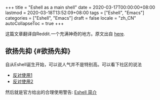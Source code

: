 +++
title = "Eshell as a main shell"
date = 2020-03-17T00:00:00+08:00
lastmod = 2020-03-18T13:52:09+08:00
tags = ["Eshell", "Emacs"]
categories = ["Eshell", "Emacs"]
draft = false
locale = "zh_CN"
autoCollapseToc = true
+++

这篇文章翻译自Reddit.一个充满神奇的地方。原文出自
[here](https://www.reddit.com/r/emacs/comments/6y3q4k/yes%5Feshell%5Fis%5Fmy%5Fmain%5Fshell/).

<!--more-->


## 欲扬先抑 {#欲扬先抑}

自从Eshell诞生开始，可以说人气并不是特别高。可以看下社区的说法

-   [反对使用1](https://www.reddit.com/r/emacs/comments/492edz/is%5Fanybody%5Fusing%5Feshell%5Fas%5Fthe%5Fdefault%5Fshell%5Fany/)
-   [反对使用2](https://www.reddit.com/r/emacs/comments/48opk1/eshell%5Fand%5Fwhy%5Fcant%5Fi%5Fconvert%5Fto%5Fyou/)

然后就是官方给出的合理使用警告: [Eshell 简介](https://www.gnu.org/software/emacs/manual/html%5Fmono/eshell.html#Inteoduction)